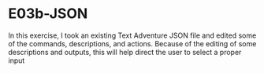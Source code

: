 # E03b-JSON
In this exercise, I took an existing Text Adventure JSON file and edited some of the commands, descriptions, and actions. Because of the editing of some descriptions and outputs, this will help direct the user to select a proper input